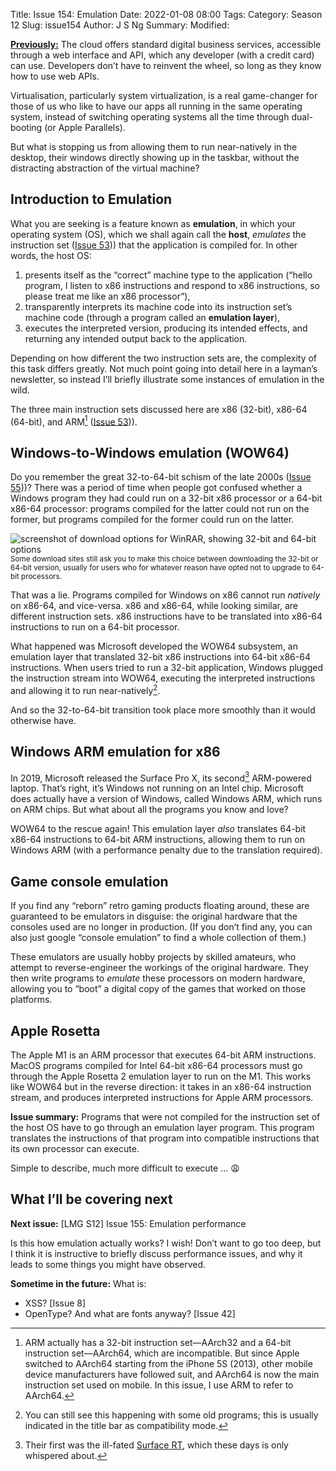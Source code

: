 Title: Issue 154: Emulation
Date: 2022-01-08 08:00
Tags: 
Category: Season 12
Slug: issue154
Author: J S Ng
Summary: 
Modified: 

[**Previously:**](https://buttondown.email/laymansguide/archive/) The cloud offers standard digital business services, accessible through a web interface and API, which any developer (with a credit card) can use. Developers don’t have to reinvent the wheel, so long as they know how to use web APIs.

Virtualisation, particularly system virtualization, is a real game-changer for those of us who like to have our apps all running in the same operating system, instead of switching operating systems all the time through dual-booting (or Apple Parallels).

But what is stopping us from allowing them to run near-natively in the desktop, their windows directly showing up in the taskbar, without the distracting abstraction of the virtual machine?

## Introduction to Emulation

What you are seeking is a feature known as **emulation**, in which your operating system (OS), which we shall again call the **host**, *emulates* the instruction set ([Issue 53]({filename}/season5/issue053/issue053.md))) that the application is compiled for. In other words, the host OS:

1. presents itself as the “correct” machine type to the application (“hello program, I listen to x86 instructions and respond to x86 instructions, so please treat me like an x86 processor”),
2. transparently interprets its machine code into its instruction set’s machine code (through a program called an **emulation layer**),
3. executes the interpreted version, producing its intended effects, and returning any intended output back to the application.

Depending on how different the two instruction sets are, the complexity of this task differs greatly. Not much point going into detail here in a layman’s newsletter, so instead I’ll briefly illustrate some instances of emulation in the wild.

The three main instruction sets discussed here are x86 (32-bit), x86-64 (64-bit), and ARM[^1] ([Issue 53]({filename}/season5/issue053/issue053.md))).

[^1]: ARM actually has a 32-bit instruction set—AArch32 and a 64-bit instruction set—AArch64, which are incompatible. But since Apple switched to AArch64 starting from the iPhone 5S (2013), other mobile device manufacturers have followed suit, and AArch64 is now the main instruction set used on mobile. In this issue, I use ARM to refer to AArch64.

## Windows-to-Windows emulation (WOW64)

Do you remember the great 32-to-64-bit schism of the late 2000s ([Issue 55]({filename}/season5/issue055/issue055.md)))? There was a period of time when people got confused whether a Windows program they had could run on a 32-bit x86 processor or a 64-bit x86-64 processor: programs compiled for the latter could not run on the former, but programs compiled for the former could run on the latter.

![screenshot of download options for WinRAR, showing 32-bit and 64-bit options]({attach}/season12/issue154/issue154_01.png)  
<small>Some download sites still ask you to make this choice between downloading the 32-bit or 64-bit version, usually for users who for whatever reason have opted not to upgrade to 64-bit processors.</small>

That was a lie. Programs compiled for Windows on x86 cannot run *natively* on x86-64, and vice-versa. x86 and x86-64, while looking similar, are different instruction sets. x86 instructions have to be translated into x86-64 instructions to run on a 64-bit processor.

What happened was Microsoft developed the WOW64 subsystem, an emulation layer that translated 32-bit x86 instructions into 64-bit x86-64 instructions. When users tried to run a 32-bit application, Windows plugged the instruction stream into WOW64, executing the interpreted instructions and allowing it to run near-natively[^2].

[^2]: You can still see this happening with some old programs; this is usually indicated in the title bar as compatibility mode.

And so the 32-to-64-bit transition took place more smoothly than it would otherwise have.

## Windows ARM emulation for x86

In 2019, Microsoft released the Surface Pro X, its second[^3] ARM-powered laptop. That’s right, it’s Windows not running on an Intel chip. Microsoft does actually have a version of Windows, called Windows ARM, which runs on ARM chips. But what about all the programs you know and love?

[^3]: Their first was the ill-fated [Surface RT](https://www.techradar.com/reviews/pc-mac/tablets/microsoft-surface-rt-1085839/review), which these days is only whispered about.

WOW64 to the rescue again! This emulation layer *also* translates 64-bit x86-64 instructions to 64-bit ARM instructions, allowing them to run on Windows ARM (with a performance penalty due to the translation required).

## Game console emulation

If you find any “reborn” retro gaming products floating around, these are guaranteed to be emulators in disguise: the original hardware that the consoles used are no longer in production. (If you don’t find any, you can also just google “console emulation” to find a whole collection of them.)

These emulators are usually hobby projects by skilled amateurs, who attempt to reverse-engineer the workings of the original hardware. They then write programs to *emulate* these processors on modern hardware, allowing you to “boot” a digital copy of the games that worked on those platforms.

## Apple Rosetta

The Apple M1 is an ARM processor that executes 64-bit ARM instructions. MacOS programs compiled for Intel 64-bit x86-64 processors must go through the Apple Rosetta 2 emulation layer to run on the M1. This works like WOW64 but in the reverse direction: it takes in an x86-64 instruction stream, and produces interpreted instructions for Apple ARM processors.

**Issue summary:** Programs that were not compiled for the instruction set of the host OS have to go through an emulation layer program. This program translates the instructions of that program into compatible instructions that its own processor can execute.

Simple to describe, much more difficult to execute … 😩

## What I’ll be covering next

**Next issue:** [LMG S12] Issue 155: Emulation performance

Is this how emulation actually works? I wish! Don’t want to go too deep, but I think it is instructive to briefly discuss performance issues, and why it leads to some things you might have observed.

**Sometime in the future:** What is:

- XSS? [Issue 8]
- OpenType? And what are fonts anyway? [Issue 42]
